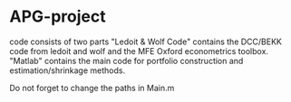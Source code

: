 # APG-project

code consists of two parts
"Ledoit & Wolf Code" contains the DCC/BEKK code from ledoit and wolf and the MFE Oxford econometrics toolbox.
"Matlab" contains the main code for portfolio construction and estimation/shrinkage methods.

Do not forget to change the paths in Main.m
